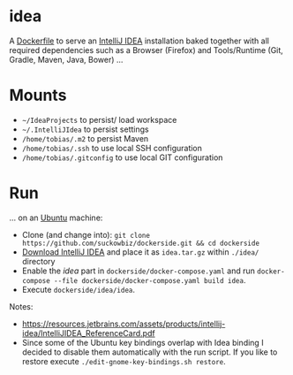 # idea
A [Dockerfile](http://docs.docker.com/engine/reference/builder/) to serve 
an [IntelliJ IDEA](https://www.jetbrains.com/idea/download/) installation 
baked together with all required dependencies such as a Browser (Firefox) 
and Tools/Runtime (Git, Gradle, Maven, Java, Bower) ...

# Mounts
- `~/IdeaProjects` to persist/ load workspace
- `~/.IntelliJIdea` to persist settings
- `/home/tobias/.m2` to persist Maven
- `/home/tobias/.ssh` to use local SSH configuration
- `/home/tobias/.gitconfig` to use local GIT configuration

# Run
...  on an [Ubuntu](http://www.ubuntu.com/download/desktop) machine:
- Clone (and change into): `git clone https://github.com/suckowbiz/dockerside.git && cd dockerside`
- [Download IntelliJ IDEA](https://www.jetbrains.com/idea/download/) and place it as `idea.tar.gz` within `./idea/` directory
- Enable the *idea* part in `dockerside/docker-compose.yaml` and run `docker-compose --file dockerside/docker-compose.yaml build idea`.
- Execute `dockerside/idea/idea`.

Notes:
- https://resources.jetbrains.com/assets/products/intellij-idea/IntelliJIDEA_ReferenceCard.pdf
- Since some of the Ubuntu key bindings overlap with Idea binding I decided to disable them automatically with the run script. If you like to restore execute `./edit-gnome-key-bindings.sh restore`.
